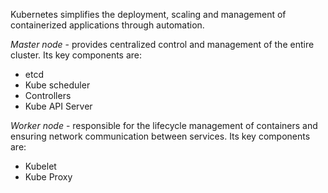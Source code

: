Kubernetes simplifies the deployment, scaling and management of containerized applications through automation.

*Master node* - provides centralized control and management of the entire cluster. Its key components are:
- etcd
- Kube scheduler
- Controllers
- Kube API Server

*Worker node* - responsible for the lifecycle management of containers and ensuring network communication between services. Its key components are:
- Kubelet
- Kube Proxy